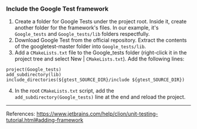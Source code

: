### Include the Google Test framework

1. Create a folder for Google Tests under the project root. Inside it, create another folder for the framework's files. In our example, it's `Google_tests` and `Google_tests/lib` folders respectfully.
2. Download Google Test from the official repository. Extract the contents of the googletest-master folder into `Google_tests/lib`.
3. Add a `CMakeLists.txt` file to the Google_tests folder (right-click it in the project tree and select New | `CMakeLists.txt`). Add the following lines:
```
project(Google_tests)
add_subdirectory(lib)
include_directories(${gtest_SOURCE_DIR}/include ${gtest_SOURCE_DIR})
```
4. In the root `CMakeLists.txt` script, add the `add_subdirectory(Google_tests)` line at the end and reload the project.
___
References: https://www.jetbrains.com/help/clion/unit-testing-tutorial.html#adding-framework